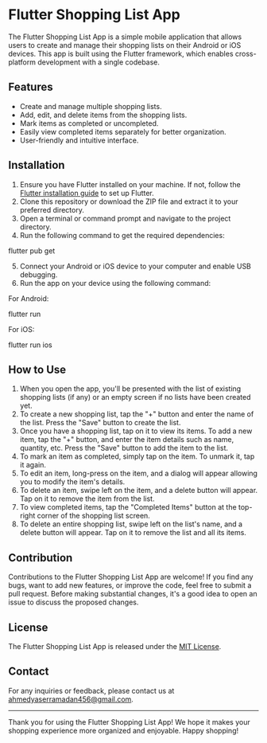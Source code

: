# Flutter Shopping List App

The Flutter Shopping List App is a simple mobile application that allows users to create and manage their shopping lists on their Android or iOS devices. This app is built using the Flutter framework, which enables cross-platform development with a single codebase.

## Features

- Create and manage multiple shopping lists.
- Add, edit, and delete items from the shopping lists.
- Mark items as completed or uncompleted.
- Easily view completed items separately for better organization.
- User-friendly and intuitive interface.

## Installation

1. Ensure you have Flutter installed on your machine. If not, follow the [Flutter installation guide](https://flutter.dev/docs/get-started/install) to set up Flutter.
2. Clone this repository or download the ZIP file and extract it to your preferred directory.
3. Open a terminal or command prompt and navigate to the project directory.
4. Run the following command to get the required dependencies:


flutter pub get


5. Connect your Android or iOS device to your computer and enable USB debugging.
6. Run the app on your device using the following command:

For Android:

flutter run


For iOS:

flutter run ios


## How to Use

1. When you open the app, you'll be presented with the list of existing shopping lists (if any) or an empty screen if no lists have been created yet.
2. To create a new shopping list, tap the "+" button and enter the name of the list. Press the "Save" button to create the list.
3. Once you have a shopping list, tap on it to view its items. To add a new item, tap the "+" button, and enter the item details such as name, quantity, etc. Press the "Save" button to add the item to the list.
4. To mark an item as completed, simply tap on the item. To unmark it, tap it again.
5. To edit an item, long-press on the item, and a dialog will appear allowing you to modify the item's details.
6. To delete an item, swipe left on the item, and a delete button will appear. Tap on it to remove the item from the list.
7. To view completed items, tap the "Completed Items" button at the top-right corner of the shopping list screen.
8. To delete an entire shopping list, swipe left on the list's name, and a delete button will appear. Tap on it to remove the list and all its items.

## Contribution

Contributions to the Flutter Shopping List App are welcome! If you find any bugs, want to add new features, or improve the code, feel free to submit a pull request. Before making substantial changes, it's a good idea to open an issue to discuss the proposed changes.

## License

The Flutter Shopping List App is released under the [MIT License](LICENSE).

## Contact

For any inquiries or feedback, please contact us at ahmedyaserramadan456@gmail.com.

---

Thank you for using the Flutter Shopping List App! We hope it makes your shopping experience more organized and enjoyable. Happy shopping!

